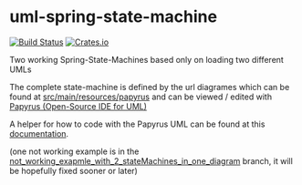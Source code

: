 # uml-spring-state-machine
[![Build Status](https://travis-ci.org/joergi/uml-spring-state-machine.svg?branch=master)](https://travis-ci.org/joergi/uml-spring-state-machine) [![Crates.io](https://img.shields.io/crates/l/rustc-serialize.svg)]()

Two working Spring-State-Machines based only on loading two different UMLs   


The complete state-machine is defined by the url diagrames which can be found at [src/main/resources/papyrus](src/main/resources/papyrus) and can be viewed / edited with [Papyrus (Open-Source IDE for UML)](https://eclipse.org/papyrus/)

A helper for how to code with the Papyrus UML can be found at this [documentation](https://docs.spring.io/spring-statemachine/docs/1.2.6.RELEASE/reference/htmlsingle/#sm-papyrus-beanref).    



(one not working example is in the [not_working_exapmle_with_2_stateMachines_in_one_diagram](https://github.com/joergi/uml-spring-state-machine/tree/not_working_exapmle_with_2_stateMachines_in_one_diagram)  branch, it will be hopefully fixed sooner or later)
